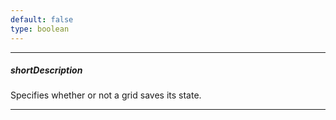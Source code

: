 ```yaml
---
default: false
type: boolean
---
```

---
##### shortDescription
Specifies whether or not a grid saves its state.

---

